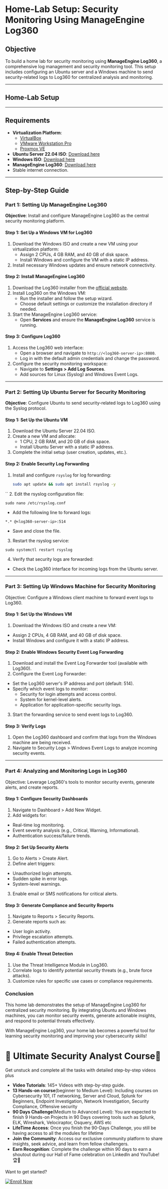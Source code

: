 # Home-Lab Setup: Security Monitoring Using ManageEngine Log360

## Objective
To build a home lab for security monitoring using **ManageEngine Log360**, a comprehensive log management and security monitoring tool. This setup includes configuring an Ubuntu server and a Windows machine to send security-related logs to Log360 for centralized analysis and monitoring.

---

## Home-Lab Setup

---

## Requirements
- **Virtualization Platform**:
  - [VirtualBox](https://www.virtualbox.org/)
  - [VMware Workstation Pro](https://www.vmware.com/products/workstation-pro.html)
  - [Proxmox VE](https://www.proxmox.com/en/proxmox-ve)
- **Ubuntu Server 22.04 ISO**: [Download here](https://releases.ubuntu.com/22.04/)
- **Windows ISO**: [Download here](https://www.microsoft.com/en-us/software-download/windows10)
- **ManageEngine Log360**: [Download here](https://www.manageengine.com/log-management/download.html)
- Stable internet connection.

---

## Step-by-Step Guide

### Part 1: Setting Up ManageEngine Log360
**Objective**: Install and configure ManageEngine Log360 as the central security monitoring platform.

#### Step 1: Set Up a Windows VM for Log360
1. Download the Windows ISO and create a new VM using your virtualization platform:
   - Assign 2 CPUs, 4 GB RAM, and 40 GB of disk space.
   - Install Windows and configure the VM with a static IP address.
2. Install necessary Windows updates and ensure network connectivity.

#### Step 2: Install ManageEngine Log360
1. Download the Log360 installer from the [official website](https://www.manageengine.com/log-management/download.html).
2. Install Log360 on the Windows VM:
   - Run the installer and follow the setup wizard.
   - Choose default settings or customize the installation directory if needed.
3. Start the ManageEngine Log360 service:
   - Open **Services** and ensure the **ManageEngine Log360** service is running.

#### Step 3: Configure Log360
1. Access the Log360 web interface:
   - Open a browser and navigate to `http://<log360-server-ip>:8080`.
   - Log in with the default admin credentials and change the password.
2. Configure the security monitoring workspace:
   - Navigate to **Settings > Add Log Sources**.
   - Add sources for Linux (Syslog) and Windows Event Logs.

---

### Part 2: Setting Up Ubuntu Server for Security Monitoring
**Objective**: Configure Ubuntu to send security-related logs to Log360 using the Syslog protocol.

#### Step 1: Set Up the Ubuntu VM
1. Download the Ubuntu Server 22.04 ISO.
2. Create a new VM and allocate:
   - 1 CPU, 2 GB RAM, and 20 GB of disk space.
   - Install Ubuntu Server with a static IP address.
3. Complete the initial setup (user creation, updates, etc.).

#### Step 2: Enable Security Log Forwarding
1. Install and configure `rsyslog` for log forwarding:
   ```bash
   sudo apt update && sudo apt install rsyslog -y
  ``
2. Edit the rsyslog configuration file:
```
sudo nano /etc/rsyslog.conf
```
- Add the following line to forward logs:
```
*.* @<log360-server-ip>:514
```
- Save and close the file.
3. Restart the rsyslog service:
```
sudo systemctl restart rsyslog
```
4. Verify that security logs are forwarded:
- Check the Log360 interface for incoming logs from the Ubuntu server.

---
### Part 3: Setting Up Windows Machine for Security Monitoring
Objective: Configure a Windows client machine to forward event logs to Log360.

#### Step 1: Set Up the Windows VM
1. Download the Windows ISO and create a new VM:
- Assign 2 CPUs, 4 GB RAM, and 40 GB of disk space.
- Install Windows and configure it with a static IP address.
#### Step 2: Enable Windows Security Event Log Forwarding
1. Download and install the Event Log Forwarder tool (available with Log360).
2. Configure the Event Log Forwarder:
- Set the Log360 server's IP address and port (default: 514).
- Specify which event logs to monitor:
  - Security for login attempts and access control.
  - System for kernel-level alerts.
  - Application for application-specific security logs.
3. Start the forwarding service to send event logs to Log360.
#### Step 3: Verify Logs
1. Open the Log360 dashboard and confirm that logs from the Windows machine are being received.
2. Navigate to Security Logs > Windows Event Logs to analyze incoming security events.

---
### Part 4: Analyzing and Monitoring Logs in Log360
Objective: Leverage Log360's tools to monitor security events, generate alerts, and create reports.

#### Step 1: Configure Security Dashboards
1. Navigate to Dashboard > Add New Widget.
2. Add widgets for:
- Real-time log monitoring.
- Event severity analysis (e.g., Critical, Warning, Informational).
- Authentication success/failure trends.
#### Step 2: Set Up Security Alerts
1. Go to Alerts > Create Alert.
2. Define alert triggers:
- Unauthorized login attempts.
- Sudden spike in error logs.
- System-level warnings.
3. Enable email or SMS notifications for critical alerts.
#### Step 3: Generate Compliance and Security Reports
1. Navigate to Reports > Security Reports.
2. Generate reports such as:
- User login activity.
- Privilege escalation attempts.
- Failed authentication attempts.
#### Step 4: Enable Threat Detection
1. Use the Threat Intelligence Module in Log360.
2. Correlate logs to identify potential security threats (e.g., brute force attacks).
3. Customize rules for specific use cases or compliance requirements.

### Conclusion
This home lab demonstrates the setup of ManageEngine Log360 for centralized security monitoring. By integrating Ubuntu and Windows machines, you can monitor security events, generate actionable insights, and respond to potential threats effectively.

With ManageEngine Log360, your home lab becomes a powerful tool for learning security monitoring and improving your cybersecurity skills!

# 🌟 Ultimate Security Analyst Course🌟

Get unstuck and complete all the tasks with detailed step-by-step videos plus

- **Video Tutorials**: 145+ Videos with step-by-step guide.
- **13 Hands-on course**(beginner to Medium Level): Including courses on Cybersecurity 101, IT networking, Server and Cloud, Splunk for Beginners, Endpoint Investigation, Network Investigation, Security Compliance, Offensive security
- **90 Days Challenge**(Medium to Advanced Level): You are expected to finish 9 Hands-on Projects in 90 Days covering tools such as Splunk, ELK, Wireshark, Velociraptor, Osquery, AWS etc
- **LifeTime Access**: Once you finish the 90-Days Challenge, you still be having access to all the modules for lifetime
- **Join the Community**: Access our exclusive community platform to share insights, seek advice, and learn from fellow challengers.
- **Earn Recognition**: Complete the challenge within 90 days to earn a shoutout during our Hall of Fame celebration on LinkedIn and YouTube! 🏆📣

Want to get started?

<a href="https://learn.haxsecurity.com/services/securitychallenge">
  <img src="https://img.shields.io/badge/-Enroll%20Now-008CBA?&style=for-the-badge&logo=Book&logoColor=white" alt="Enroll Now"/>
</a>
